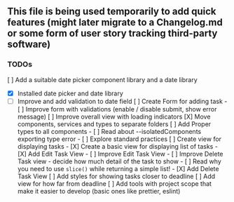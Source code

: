 ## This file is being used temporarily to add quick features (might later migrate to a Changelog.md or some form of user story tracking third-party software)

### TODOs
[ ] Add a suitable date picker component library and a date library
   - [x] Installed date picker and date library
   - [ ] Improve and add validation to date field 
[ ] Create Form for adding task
    - [ ] Improve form with validations (enable / disable submit, show error message)
[ ] Improve overall view with loading indicators
[X] Move components, services and types to separate folders
[ ] Add Proper types to all components
    - [ ] Read about --isolatedComponents exporting type error
    - [ ] Explore standard practices
[ ] Create view for displaying tasks
    - [X] Create a basic view for displaying list of tasks
    - [X] Add Edit Task View
    - [ ] Improve Edit Task View
    - [ ] Improve Delete Task view - decide how much detail of the task to show
    - [ ] Read why you need to use `slice()` while returning a simple list!
    - [X] Add Delete Task View
[ ] Add styles for showing tasks closer to deadline
[ ] Add view for how far from deadline
[ ] Add tools with project scope that make it easier to develop (basic ones like prettier, eslint)